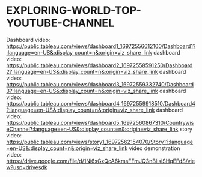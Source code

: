 # EXPLORING-WORLD-TOP-YOUTUBE-CHANNEL
Dashboard video: https://public.tableau.com/views/dashboard1_16972556612100/Dashboard1?:language=en-US&:display_count=n&:origin=viz_share_link
dashboard video: https://public.tableau.com/views/dashboard2_16972558591250/Dashboard2?:language=en-US&:display_count=n&:origin=viz_share_link
dashboard video: https://public.tableau.com/views/dashboard3_16972559332740/Dashboard3?:language=en-US&:display_count=n&:origin=viz_share_link
dashboard video: https://public.tableau.com/views/dashboard4_16972559918510/Dashboard4?:language=en-US&:display_count=n&:origin=viz_share_link
dashboard video: https://public.tableau.com/views/dashboard5_16972560867310/CountrywiseChannel?:language=en-US&:display_count=n&:origin=viz_share_link
story video: https://public.tableau.com/views/story1_16972562154070/Story1?:language=en-US&:display_count=n&:origin=viz_share_link
video demonstration video: https://drive.google.com/file/d/1Ni6sGxQcA6kmsFFmJQ3nBIisiSHqEFdS/view?usp=drivesdk
